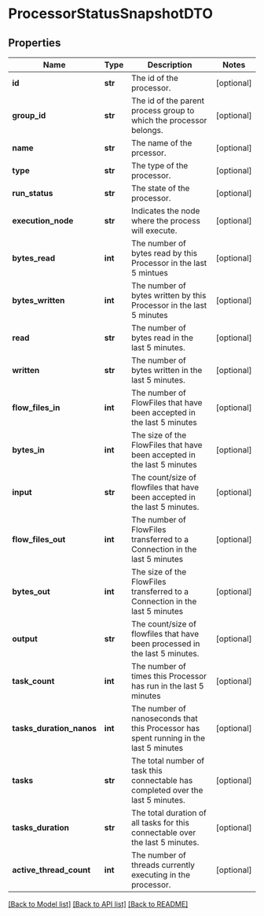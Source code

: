 # ProcessorStatusSnapshotDTO

## Properties
Name | Type | Description | Notes
------------ | ------------- | ------------- | -------------
**id** | **str** | The id of the processor. | [optional] 
**group_id** | **str** | The id of the parent process group to which the processor belongs. | [optional] 
**name** | **str** | The name of the prcessor. | [optional] 
**type** | **str** | The type of the processor. | [optional] 
**run_status** | **str** | The state of the processor. | [optional] 
**execution_node** | **str** | Indicates the node where the process will execute. | [optional] 
**bytes_read** | **int** | The number of bytes read by this Processor in the last 5 mintues | [optional] 
**bytes_written** | **int** | The number of bytes written by this Processor in the last 5 minutes | [optional] 
**read** | **str** | The number of bytes read in the last 5 minutes. | [optional] 
**written** | **str** | The number of bytes written in the last 5 minutes. | [optional] 
**flow_files_in** | **int** | The number of FlowFiles that have been accepted in the last 5 minutes | [optional] 
**bytes_in** | **int** | The size of the FlowFiles that have been accepted in the last 5 minutes | [optional] 
**input** | **str** | The count/size of flowfiles that have been accepted in the last 5 minutes. | [optional] 
**flow_files_out** | **int** | The number of FlowFiles transferred to a Connection in the last 5 minutes | [optional] 
**bytes_out** | **int** | The size of the FlowFiles transferred to a Connection in the last 5 minutes | [optional] 
**output** | **str** | The count/size of flowfiles that have been processed in the last 5 minutes. | [optional] 
**task_count** | **int** | The number of times this Processor has run in the last 5 minutes | [optional] 
**tasks_duration_nanos** | **int** | The number of nanoseconds that this Processor has spent running in the last 5 minutes | [optional] 
**tasks** | **str** | The total number of task this connectable has completed over the last 5 minutes. | [optional] 
**tasks_duration** | **str** | The total duration of all tasks for this connectable over the last 5 minutes. | [optional] 
**active_thread_count** | **int** | The number of threads currently executing in the processor. | [optional] 

[[Back to Model list]](../README.md#documentation-for-models) [[Back to API list]](../README.md#documentation-for-api-endpoints) [[Back to README]](../README.md)


